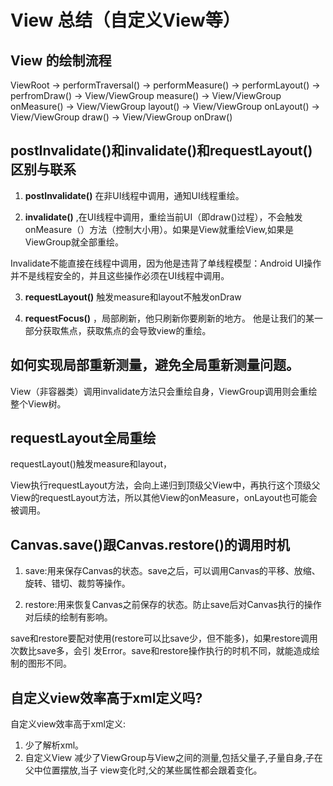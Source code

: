 # View 总结（自定义View等）


## View 的绘制流程
ViewRoot
-> performTraversal()
-> performMeasure()
-> performLayout()
-> perfromDraw()
-> View/ViewGroup measure()
-> View/ViewGroup onMeasure()
-> View/ViewGroup layout()
-> View/ViewGroup onLayout()
-> View/ViewGroup draw()
-> View/ViewGroup onDraw()

## postInvalidate()和invalidate()和requestLayout()区别与联系

1. **postInvalidate()** 在非UI线程中调用，通知UI线程重绘。

2. **invalidate()** ,在UI线程中调用，重绘当前UI（即draw()过程），不会触发onMeasure（）方法（控制大小用）。如果是View就重绘View,如果是ViewGroup就全部重绘。

Invalidate不能直接在线程中调用，因为他是违背了单线程模型：Android UI操作并不是线程安全的，并且这些操作必须在UI线程中调用。

3. **requestLayout()** 触发measure和layout不触发onDraw

4. **requestFocus()** ，局部刷新，他只刷新你要刷新的地方。  他是让我们的某一部分获取焦点，获取焦点的会导致view的重绘。

## 如何实现局部重新测量，避免全局重新测量问题。

View（非容器类）调用invalidate方法只会重绘自身，ViewGroup调用则会重绘整个View树。

## requestLayout全局重绘

requestLayout()触发measure和layout，

View执行requestLayout方法，会向上递归到顶级父View中，再执行这个顶级父View的requestLayout方法，所以其他View的onMeasure，onLayout也可能会被调用。

## Canvas.save()跟Canvas.restore()的调用时机 

1. save:用来保存Canvas的状态。save之后，可以调用Canvas的平移、放缩、旋转、错切、裁剪等操作。 

2. restore:用来恢复Canvas之前保存的状态。防止save后对Canvas执行的操作对后续的绘制有影响。

save和restore要配对使用(restore可以比save少，但不能多)，如果restore调用次数比save多，会引 发Error。save和restore操作执行的时机不同，就能造成绘制的图形不同。

## 自定义view效率高于xml定义吗?

自定义view效率高于xml定义:
 
1. 少了解析xml。
2. 自定义View 减少了ViewGroup与View之间的测量,包括父量子,子量自身,子在父中位置摆放,当子 view变化时,父的某些属性都会跟着变化。
